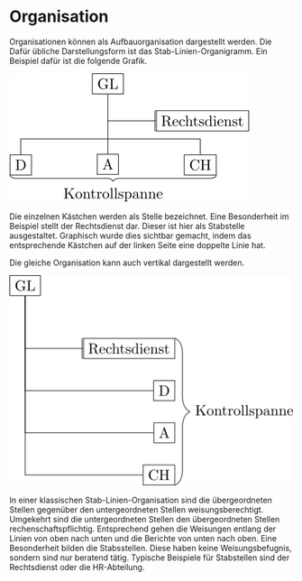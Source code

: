 # Organisation

Organisationen können als Aufbauorganisation dargestellt werden. Die Dafür
übliche Darstellungsform ist das Stab-Linien-Organigramm. Ein Beispiel dafür ist
die folgende Grafik.

![Organigramm](organigram1.svg)

Die einzelnen Kästchen werden als Stelle bezeichnet. Eine Besonderheit im
Beispiel stellt der Rechtsdienst dar. Dieser ist hier als Stabstelle
ausgestaltet. Graphisch wurde dies sichtbar gemacht, indem das entsprechende
Kästchen auf der linken Seite eine doppelte Linie hat.

Die gleiche Organisation kann auch vertikal dargestellt werden.

![Vertikales Organigramm](organigram_v.svg)

In einer klassischen Stab-Linien-Organisation sind die übergeordneten Stellen
gegenüber den untergeordneten Stellen weisungsberechtigt. Umgekehrt sind die
untergeordneten Stellen den übergeordneten Stellen rechenschaftspflichtig.
Entsprechend gehen die Weisungen entlang der Linien von oben nach unten und die
Berichte von unten nach oben. Eine Besonderheit bilden die Stabsstellen. Diese
haben keine Weisungsbefugnis, sondern sind nur beratend tätig. Typische
Beispiele für Stabstellen sind der Rechtsdienst oder die HR-Abteilung.